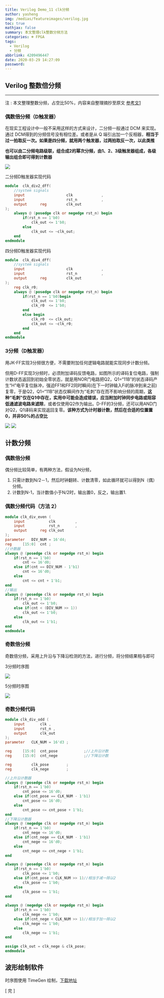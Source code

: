 ```yaml
---
title: Verilog Demo_11 clk分频
author: yasheng
img: /medias/featureimages/verilog.jpg
toc: true
mathjax: false
summary: 本文整理clk整数分频方法
categories: ☸ FPGA
tags:
  - Verilog
  - 分频
abbrlink: 4209496447
date: 2020-03-29 14:27:09
password:
---
```


## Verilog  整数倍分频

---

注 : 本文整理整数分频，占空比50%，内容来自整理摘抄至原文 [参考文1](https://www.cnblogs.com/yuphone/archive/2010/02/08/1666130.html)

### 偶数倍分频（D触发器）

在现实工程设计中一般不采用这样的方式来设计，二分频一般通过 DCM 来实现。通过 DCM得到的分频信号没有相位差。或者是从 Q 端引出加一个反相器，**相当于过一拍取反一次。如果是四分频，就用两个触发器，过两拍取反一次，以此类推**

**也可以由二分频电路级联，组合成2的幂次分频，由1、2、3级触发器组成，各级输出组合即可得到计数器**

<img src="/images/post_images/verilog_demo_11_clk_div/div_demo.png">

二分频D触发器实现代码

```verilog
module  clk_div2_dff(
    //system signals
    input					clk 			,
    input					rst_n 			,
    output		reg			clk_out			
);
    always @ (posedge clk or negedge rst_n) begin
        if(rst_n == 1'b0)
            clk_out <= 1'b0;
        else	
            clk_out <= ~clk_out;     
    end
endmodule
```

四分频D触发器实现代码

```verilog
module  clk_div4_dff(
    //system signals
    input					clk 			,
    input					rst_n 			,
    output		reg			clk_out			
);
    reg clk_r0;
    always @ (posedge clk or negedge rst_n) begin
        if(rst_n == 1'b0)begin
            clk_out <= 1'b0;
            clk_r0	<= 1'b0;
        end  
        else begin
            clk_r0  <= clk_out;
            clk_out <= ~clk_r0;
        end
    end
endmodule
```

### 3分频（D触发器）

用JK-FF实现3分频很方便，不需要附加任何逻辑电路就能实现同步计数分频。

但用D-FF实现3分频时，必须附加译码反馈电路，如图所示的译码复位电路，强制计数状态返回到初始全零状态，就是用NOR门电路把Q2，Q1=“11B”的状态译码产生“H”电平复位脉冲，强迫FF1和FF2同时瞬间(在下一时钟输入Fi的脉冲到来之前)复零，于是Q2，Q1=“11B”状态仅瞬间作为“毛刺”存在而不影响分频的周期，**这种“毛刺”仅在Q1中存在，实用中可能会造成错误，应当附加时钟同步电路或阻容低通滤波电路来滤除**，或者仅使用Q2作为输出。D-FF的3分频，还可以用AND门对Q2，Q1译码来实现返回复零。**该种方式为计时器计数，然后在合适的位置置0，并非50%的占空比**

<img src="/images/post_images/verilog_demo_11_clk_div/div3_dff_01.png">

<img src="/images/post_images/verilog_demo_11_clk_div/div3_dff_02.png">

## 计数分频

### 偶数倍分频

偶分频比较简单，有两种方法，假设为N分频，

1. 只需计数到N/2－1，然后时钟翻转、计数清零，如此循环就可以得到N（偶）分频。
2. 计数到N-1，当计数值小于N/2时，输出置0，反之，输出置1.

### 偶数分频代码（方法 2）

```verilog
module clk_div_even (	
	input			clk 		,
	input			rst_n 		,
	output		reg	clk_out			
);
parameter	DIV_NUM	= 16'd4;
reg 	[15:0]	cnt	;
//计数器
always @ (posedge clk or negedge rst_n) begin
	if(rst_n == 1'b0)
		cnt	<= 16'd0;
	else if(cnt == DIV_NUM - 1'b1)
		cnt	<= 16'd0;
	else
		cnt	<= cnt + 1'b1;	 		
end
//输出
always @ (posedge clk or negedge rst_n) begin
	if(rst_n == 1'b0)
		clk_out <= 1'b0;
	else if(cnt < (DIV_NUM >> 1))
		clk_out <= 1'b0;
	else
		clk_out <= 1'b1;	
end
endmodule
```



### 奇数倍分频

奇数倍分频，采用上升沿与下降沿检测的方法，进行分频，将分频结果相与即可

3分频时序图

<img src="/images/post_images/verilog_demo_11_clk_div/div_3.png">

5分频时序图

<img src="/images/post_images/verilog_demo_11_clk_div/div_5.png">

### 奇数分频代码

```verilog
module clk_div_odd (
	input		clk ,
	input		rst_n ,
	output		clk_out			
);
parameter	CLK_NUM	= 16'd3	;

reg 	[15:0]	cnt_pose			;//上升沿计数
reg 	[15:0]	cnt_nege			;//下降沿计数

reg 		clk_pose		;
reg 		clk_nege		;

//上升沿计数器
always @ (posedge clk or negedge rst_n) begin
	if(rst_n == 1'b0)
		cnt_pose <= 16'd0;
	else if(cnt_pose == CLK_NUM - 1'b1)
		cnt_pose <= 16'd0;
	else
		cnt_pose <= cnt_pose + 1'b1;
end
//下降沿计数器
always @ (negedge clk or negedge rst_n) begin
	if(rst_n == 1'b0)
		cnt_nege <= 16'd0;
	else if(cnt_nege == CLK_NUM - 1'b1)
		cnt_nege <= 16'd0;
	else
		cnt_nege <= cnt_nege + 1'b1;
end

always @ (posedge clk or negedge rst_n) begin
	if(rst_n == 1'b0)
		clk_pose <= 1'b0;
	else if(cnt_pose < CLK_NUM >> 1)//相当于减一除以2
        clk_pose <= 1'b0;
    else
    	clk_pose <= 1'b1;
end
    
always @ (negedge clk or negedge rst_n) begin
	if(rst_n == 1'b0)
		clk_nege <= 1'b0;
	else if(cnt_nege < CLK_NUM >> 1)//相当于加一除以2
        clk_nege <= 1'b0;
    else
    	clk_nege <= 1'b1;
end
    
assign clk_out = clk_nege & clk_pose;
endmodule

```

## 波形绘制软件

时序图使用 TimeGen 绘制，[下载地址](http://www.xfusionsoftware.com/index.html)  

  

[  完  ]